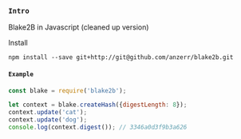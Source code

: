 
### `Intro`
Blake2B in Javascript (cleaned up version)

Install

```shell
npm install --save git+http://git@github.com/anzerr/blake2b.git
```

#### `Example`
```javascript
const blake = require('blake2b');

let context = blake.createHash({digestLength: 8});
context.update('cat');
context.update('dog');
console.log(context.digest()); // 3346a0d3f9b3a626
```
